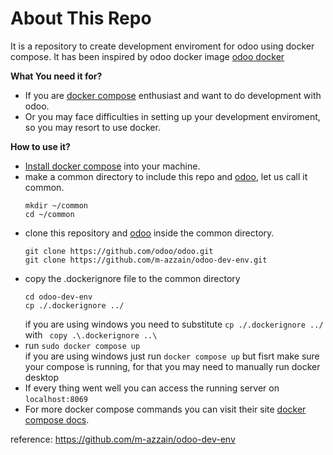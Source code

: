 # About This Repo
It is a repository to create development enviroment for odoo using docker compose. It has been inspired by odoo docker image [odoo docker](https://github.com/odoo/docker)


**What You need it for?**

- If you are [docker compose](https://docs.docker.com/compose/) enthusiast and want to do development with odoo.
- Or you may face difficulties in setting up your development enviroment, so you may resort to use docker.


**How to use it?**


- [Install docker compose](https://docs.docker.com/compose/install/) into your machine.
- make a common directory to include this repo and [odoo](https://github.com/odoo/odoo.git), let us call it common.
    ``` 
    mkdir ~/common 
    cd ~/common
    ```
- clone this repository and [odoo](https://github.com/odoo/odoo.git) inside the common directory.
    ```
    git clone https://github.com/odoo/odoo.git
    git clone https://github.com/m-azzain/odoo-dev-env.git
    ```
- copy the .dockerignore file to the common directory
    ```
    cd odoo-dev-env
    cp ./.dockerignore ../
    ```
     if you are using windows you need to substitute  `cp ./.dockerignore ../` with ` copy .\.dockerignore ..\`
- run `sudo docker compose up` 
    <br/>
    if you are using windows just run `docker compose up` but fisrt make sure your compose is running, for that you may need to manually run docker desktop
- If every thing went well you can access the running server on `localhost:8069`
- For more docker compose commands you can visit their site [docker compose docs](https://docs.docker.com/compose/).

reference: https://github.com/m-azzain/odoo-dev-env
